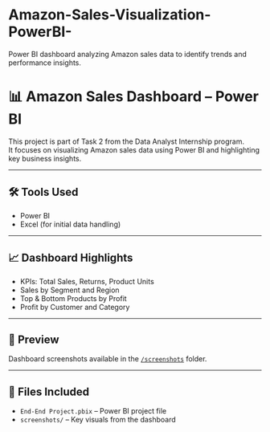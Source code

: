 # Amazon-Sales-Visualization-PowerBI-
Power BI dashboard analyzing Amazon sales data to identify trends and performance insights.

# 📊 Amazon Sales Dashboard – Power BI

This project is part of Task 2 from the Data Analyst Internship program.  
It focuses on visualizing Amazon sales data using Power BI and highlighting key business insights.

---

## 🛠 Tools Used
- Power BI
- Excel (for initial data handling)

---

## 📈 Dashboard Highlights
- KPIs: Total Sales, Returns, Product Units
- Sales by Segment and Region
- Top & Bottom Products by Profit
- Profit by Customer and Category

---

## 📸 Preview
Dashboard screenshots available in the [`/screenshots`](screenshots) folder.

---

## 📁 Files Included
- `End-End Project.pbix` – Power BI project file
- `screenshots/` – Key visuals from the dashboard
